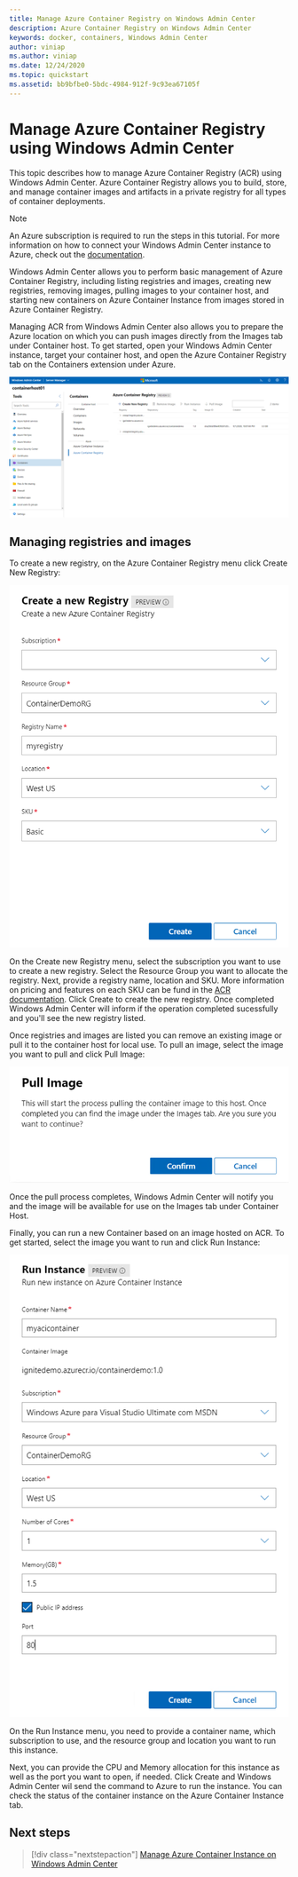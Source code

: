 ```yaml
---
title: Manage Azure Container Registry on Windows Admin Center
description: Azure Container Registry on Windows Admin Center
keywords: docker, containers, Windows Admin Center
author: viniap
ms.author: viniap
ms.date: 12/24/2020
ms.topic: quickstart
ms.assetid: bb9bfbe0-5bdc-4984-912f-9c93ea67105f
---
```

# Manage Azure Container Registry using Windows Admin Center

This topic describes how to manage Azure Container Registry (ACR) using Windows Admin Center. Azure Container Registry allows you to build, store, and manage container images and artifacts in a private registry for all types of container deployments. 

>[!Note]
>An Azure subscription is required to run the steps in this tutorial. For more information on how to connect your Windows Admin Center instance to Azure, check out the [documentation](https://docs.microsoft.com/en-us/windows-server/manage/windows-admin-center/azure/azure-integration).

Windows Admin Center allows you to perform basic management of Azure Container Registry, including listing registries and images, creating new registries, removing images, pulling images to your container host, and starting new containers on Azure Container Instance from images stored in Azure Container Registry.

Managing ACR from Windows Admin Center also allows you to prepare the Azure location on which you can push images directly from the Images tab under Container host. To get started, open your Windows Admin Center instance, target your container host, and open the Azure Container Registry tab on the Containers extension under Azure.

![WAC-ACR](./media/WAC-ACR.png)

## Managing registries and images

To create a new registry, on the Azure Container Registry menu click Create New Registry:

![WAC-ACRNew](./media/WAC-ACRNew.png)

On the Create new Registry menu, select the subscription you want to use to create a new registry. Select the Resource Group you want to allocate the registry. Next, provide a registry name, location and SKU. More information on pricing and features on each SKU can be fund in the [ACR documentation](https://docs.microsoft.com/en-us/azure/container-registry/). Click Create to create the new registry. Once completed Windows Admin Center will inform if the operation completed sucessfully and you'll see the new registry listed.

Once registries and images are listed you can remove an existing image or pull it to the container host for local use. To pull an image, select the image you want to pull and click Pull Image:

![WAC-ACRPull](./media/WAC-ACRPull.png)

Once the pull process completes, Windows Admin Center will notify you and the image will be available for use on the Images tab under Container Host.

Finally, you can run a new Container based on an image hosted on ACR. To get started, select the image you want to run and click Run Instance:

![WAC-ACRRun](./media/WAC-ACRRun.png)

On the Run Instance menu, you need to provide a container name, which subscription to use, and the resource group and location you want to run this instance.

Next, you can provide the CPU and Memory allocation for this instance as well as the port you want to open, if needed. Click Create and Windows Admin Center wil send the command to Azure to run the instance. You can check the status of the container instance on the Azure Container Instance tab.

## Next steps

> [!div class="nextstepaction"]
> [Manage Azure Container Instance on Windows Admin Center](./wac-aci.md)